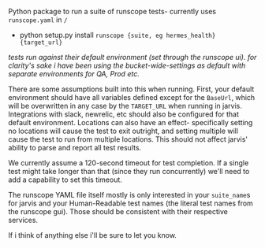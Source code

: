 Python package to run a suite of runscope tests- currently uses `runscope.yaml` in `/`

* python setup.py install
`runscope {suite, eg hermes_health} {target_url}`

*tests run against their default environment (set through the runscope ui). for clarity's sake i have been using the bucket-wide-settings as default with separate environments for QA, Prod etc.*

There are some assumptions built into this when running. First, your default environment should have all variables defined except for the `BaseUrl`, which will be overwritten in any case by the `TARGET_URL` when running in jarvis. Integrations with slack, newrelic, etc should also be configured for that default environment. Locations can also have an effect- specifically setting no locations will cause the test to exit outright, and setting multiple will cause the test to run from multiple locations. This should not affect jarvis' ability to parse and report all test results.

We currently assume a 120-second timeout for test completion. If a single test might take longer than that (since they run concurrently) we'll need to add a capability to set this timeout.

The runscope YAML file itself mostly is only interested in your `suite_name`s for jarvis and your Human-Readable test names (the literal test names from the runscope gui). Those should be consistent with their respective services.

If i think of anything else i'll be sure to let you know.


